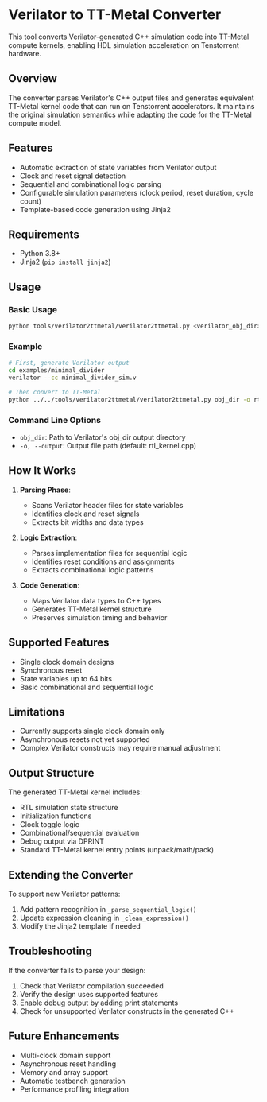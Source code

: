 # Verilator to TT-Metal Converter

This tool converts Verilator-generated C++ simulation code into TT-Metal compute kernels, enabling HDL simulation acceleration on Tenstorrent hardware.

## Overview

The converter parses Verilator's C++ output files and generates equivalent TT-Metal kernel code that can run on Tenstorrent accelerators. It maintains the original simulation semantics while adapting the code for the TT-Metal compute model.

## Features

- Automatic extraction of state variables from Verilator output
- Clock and reset signal detection
- Sequential and combinational logic parsing
- Configurable simulation parameters (clock period, reset duration, cycle count)
- Template-based code generation using Jinja2

## Requirements

- Python 3.8+
- Jinja2 (`pip install jinja2`)

## Usage

### Basic Usage

```bash
python tools/verilator2ttmetal/verilator2ttmetal.py <verilator_obj_dir> -o <output_file>
```

### Example

```bash
# First, generate Verilator output
cd examples/minimal_divider
verilator --cc minimal_divider_sim.v

# Then convert to TT-Metal
python ../../tools/verilator2ttmetal/verilator2ttmetal.py obj_dir -o rtl_kernel.cpp
```

### Command Line Options

- `obj_dir`: Path to Verilator's obj_dir output directory
- `-o, --output`: Output file path (default: rtl_kernel.cpp)

## How It Works

1. **Parsing Phase**:
   - Scans Verilator header files for state variables
   - Identifies clock and reset signals
   - Extracts bit widths and data types

2. **Logic Extraction**:
   - Parses implementation files for sequential logic
   - Identifies reset conditions and assignments
   - Extracts combinational logic patterns

3. **Code Generation**:
   - Maps Verilator data types to C++ types
   - Generates TT-Metal kernel structure
   - Preserves simulation timing and behavior

## Supported Features

- Single clock domain designs
- Synchronous reset
- State variables up to 64 bits
- Basic combinational and sequential logic

## Limitations

- Currently supports single clock domain only
- Asynchronous resets not yet supported
- Complex Verilator constructs may require manual adjustment

## Output Structure

The generated TT-Metal kernel includes:
- RTL simulation state structure
- Initialization functions
- Clock toggle logic
- Combinational/sequential evaluation
- Debug output via DPRINT
- Standard TT-Metal kernel entry points (unpack/math/pack)

## Extending the Converter

To support new Verilator patterns:
1. Add pattern recognition in `_parse_sequential_logic()`
2. Update expression cleaning in `_clean_expression()`
3. Modify the Jinja2 template if needed

## Troubleshooting

If the converter fails to parse your design:
1. Check that Verilator compilation succeeded
2. Verify the design uses supported features
3. Enable debug output by adding print statements
4. Check for unsupported Verilator constructs in the generated C++

## Future Enhancements

- Multi-clock domain support
- Asynchronous reset handling
- Memory and array support
- Automatic testbench generation
- Performance profiling integration

